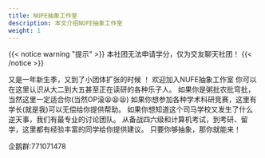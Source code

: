 ```yaml
---
title: NUFE抽象工作室
description: 本文介绍NUFE抽象工作室
weight: 1
---
```

{{< notice warning "提示" >}} 
本社团无法申请学分，仅为交友聊天社团！
{{< /notice >}}

又是一年新生季，又到了小团体扩张的时候 ！
欢迎加入NUFE抽象工作室
你可以在这里认识从大二到大五甚至正在读研的各种乐子人。
如果你是粥批农批穹批，当然这里一定适合你(当然OP滚😫😫😫)
如果你想参加各种学术科研竞赛，这里有学长(就是我)可以无偿给你提供帮助。
如果你想知道这个司马学校又发生了什么逆天事，我们有最专业的讨论团队。
从备战四六级和计算机考试，到考研、留学，这里都有经验丰富的同学给你提供建议。
只要你够抽象，那你就能来！

企鹅群:771071478